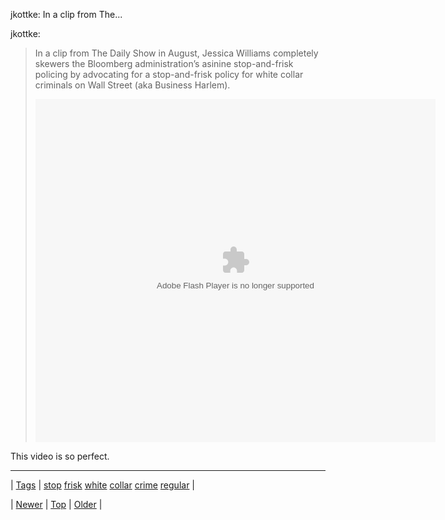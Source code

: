 <!--
title: jkottke
date: 2020-06-28T15:27:00.194Z
tags: stop, frisk, white, collar, crime, regular
-->


jkottke: In a clip from The...

<p>jkottke:</p>

<blockquote><p>In a clip from The Daily Show in August, Jessica Williams completely skewers the Bloomberg administration’s asinine stop-and-frisk policing by advocating for a stop-and-frisk policy for white collar criminals on Wall Street (aka Business Harlem).</p>

<p><embed style="display:block" src="http://media.mtvnservices.com/mgid:cms:video:thedailyshow.com:428545" width="640" height="549" type="application/x-shockwave-flash" wmode="window" allowfullscreen="true" flashvars="autoPlay=false" allowscriptaccess="always" allownetworking="all" bgcolor="#000000"></embed></p></blockquote>

<p>This video is so perfect.</p>

<!--BOTTOM-POST-NAVIGATION-->
---

| [Tags](tags.md) | [stop](tag-stop.md) [frisk](tag-frisk.md) [white](tag-white.md) [collar](tag-collar.md) [crime](tag-crime.md) [regular](tag-regular.md) |

| [Newer](69598936964.md) | [Top](index.md) | [Older](69681682112.md) |